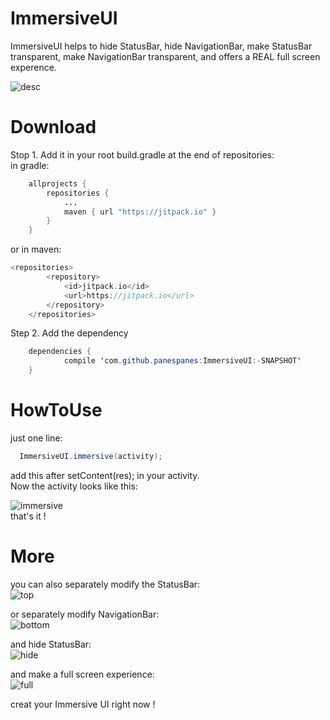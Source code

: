 # ImmersiveUI
ImmersiveUI helps to hide StatusBar, hide NavigationBar,  make StatusBar transparent, make NavigationBar transparent, and offers a REAL full screen experence.   
   
![desc](https://github.com/panespanes/ImmersiveUI/raw/master/desc_4.png)   
# Download
Stop 1. Add it in your root build.gradle at the end of repositories:   
in gradle:
```java
	allprojects {
		repositories {
			...
			maven { url "https://jitpack.io" }
		}
	}
```
or in maven:
```java
<repositories>
		<repository>
		    <id>jitpack.io</id>
		    <url>https://jitpack.io</url>
		</repository>
	</repositories>
```
Step 2. Add the dependency
```java
	dependencies {
	        compile 'com.github.panespanes:ImmersiveUI:-SNAPSHOT'
	}
```
# HowToUse
just one line:
```java
  ImmersiveUI.immersive(activity);
```
add this after setContent(res); in your activity.   
Now the activity looks like this: 
   
![immersive](https://github.com/panespanes/ImmersiveUI/raw/master/immersive_4.png)       
that's it !
# More
you can also separately modify the StatusBar:    
![top](https://github.com/panespanes/ImmersiveUI/raw/master/shot_setTop.png)   
   
or separately modify NavigationBar:    
![bottom](https://github.com/panespanes/ImmersiveUI/raw/master/shot_setFoot.png)   
   
and hide StatusBar:   
![hide](https://github.com/panespanes/ImmersiveUI/raw/master/hideTop_4.png)   
   
      
and make a full screen experience:   
![full](https://github.com/panespanes/ImmersiveUI/raw/master/full_hide_4.png)   
   
creat your Immersive UI right now !
